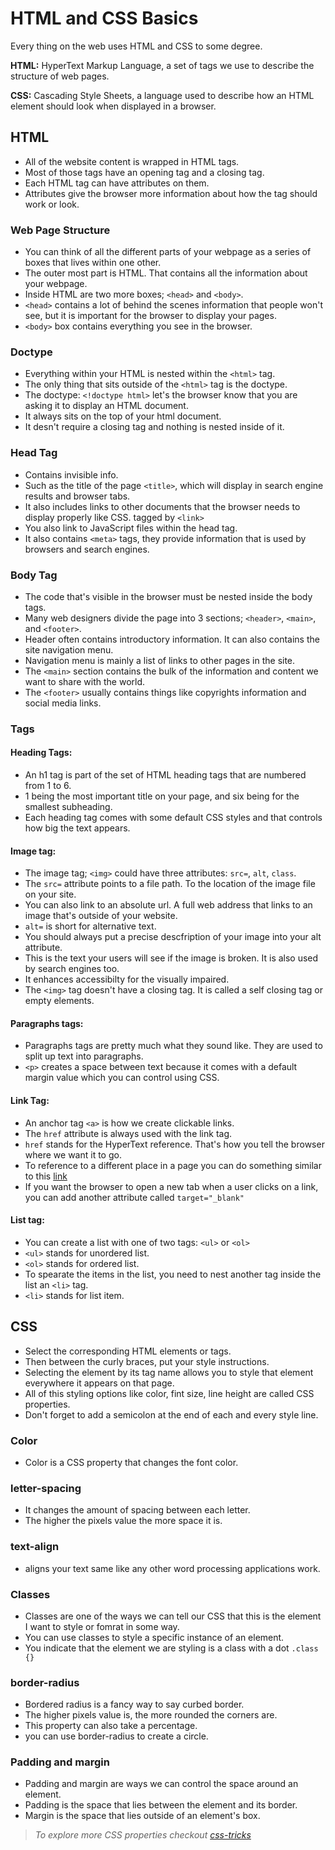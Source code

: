 # HTML and CSS Basics

Every thing on the web uses HTML and CSS to some degree.

**HTML:**
HyperText Markup Language, a set of tags we use to describe the structure of web pages.

**CSS:**
Cascading Style Sheets, a language used to describe how an HTML element should look when displayed in a browser.

## HTML

-   All of the website content is wrapped in HTML tags.
-   Most of those tags have an opening tag and a closing tag.
-   Each HTML tag can have attributes on them.
-   Attributes give the browser more information about how the tag should work or look.

### Web Page Structure

-   You can think of all the different parts of your webpage as a series of boxes that lives within one other.
-   The outer most part is HTML. That contains all the information about your webpage.
-   Inside HTML are two more boxes; `<head>` and `<body>`.
-   `<head>` contains a lot of behind the scenes information that people won't see, but it is important for the browser to display your pages.
-   `<body>` box contains everything you see in the browser.

### Doctype

-   Everything within your HTML is nested within the `<html>` tag.
-   The only thing that sits outside of the `<html>` tag is the doctype.
-   The doctype: `<!doctype html>` let's the browser know that you are asking it to display an HTML document.
-   It always sits on the top of your html document.
-   It desn't require a closing tag and nothing is nested inside of it.

### Head Tag

-   Contains invisible info.
-   Such as the title of the page `<title>`, which will display in search engine results and browser tabs.
-   It also includes links to other documents that the browser needs to display properly like CSS. tagged by `<link>`
-   You also link to JavaScript files within the head tag.
-   It also contains `<meta>` tags, they provide information that is used by browsers and search engines.

### Body Tag

-   The code that's visible in the browser must be nested inside the body tags.
-   Many web designers divide the page into 3 sections; `<header>`, `<main>`, and `<footer>`.
-   Header often contains introductory information. It can also contains the site navigation menu.
-   Navigation menu is mainly a list of links to other pages in the site.
-   The `<main>` section contains the bulk of the information and content we want to share with the world.
-   The `<footer>` usually contains things like copyrights information and social media links.

### Tags

#### Heading Tags:

-   An h1 tag is part of the set of HTML heading tags that are numbered from 1 to 6.
-   1 being the most important title on your page, and six being for the smallest subheading.
-   Each heading tag comes with some default CSS styles and that controls how big the text appears.

#### Image tag:

-   The image tag; `<img>` could have three attributes: `src=`, `alt`, `class`.
-   The `src=` attribute points to a file path. To the location of the image file on your site.
-   You can also link to an absolute url. A full web address that links to an image that's outside of your website.
-   `alt=` is short for alternative text.
-   You should always put a precise descfription of your image into your alt attribute.
-   This is the text your users will see if the image is broken. It is also used by search engines too.
-   It enhances accessibilty for the visually impaired.
-   The `<img>` tag doesn't have a closing tag. It is called a self closing tag or empty elements.

#### Paragraphs tags:

-   Paragraphs tags are pretty much what they sound like. They are used to split up text into paragraphs.
-   `<p>` creates a space between text because it comes with a default margin value which you can control using CSS.

#### Link Tag:

-   An anchor tag `<a>` is how we create clickable links.
-   The `href` attribute is always used with the link tag.
-   `href` stands for the HyperText reference. That's how you tell the browser where we want it to go.
-   To reference to a different place in a page you can do something similar to this
        <a href="#top">link</a>
-   If you want the browser to open a new tab when a user clicks on a link, you can add another attribute called `target="_blank"`

#### List tag:

-   You can create a list with one of two tags: `<ul>` or `<ol>`
-   `<ul>` stands for unordered list.
-   `<ol>` stands for ordered list.
-   To spearate the items in the list, you need to nest another tag inside the list an `<li>` tag.
-   `<li>` stands for list item.

## CSS

-   Select the corresponding HTML elements or tags.
-   Then between the curly braces, put your style instructions.
-   Selecting the element by its tag name allows you to style that element everywhere it appears on that page.
-   All of this styling options like color, fint size, line height are called CSS properties.
-   Don't forget to add a semicolon at the end of each and every style line.

### Color

-   Color is a CSS property that changes the font color.

### letter-spacing

-   It changes the amount of spacing between each letter.
-   The higher the pixels value the more space it is.

### text-align

-   aligns your text same like any other word processing applications work.

### Classes

-   Classes are one of the ways we can tell our CSS that this is the element I want to style or fomrat in some way.
-   You can use classes to style a specific instance of an element.
-   You indicate that the element we are styling is a class with a dot `.class {}`

### border-radius

-   Bordered radius is a fancy way to say curbed border.
-   The higher pixels value is, the more rounded the corners are.
-   This property can also take a percentage.
-   you can use border-radius to create a circle.

### Padding and margin

-   Padding and margin are ways we can control the space around an element.
-   Padding is the space that lies between the element and its border.
-    Margin is the space that lies outside of an element's box.


> _To explore more CSS properties checkout [css-tricks](https://css-tricks.com/almanac/)_
